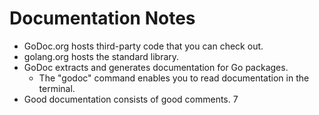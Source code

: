 # Documentation Notes

- GoDoc.org hosts third-party code that you can check out.
- golang.org hosts the standard library.
- GoDoc extracts and generates documentation for Go packages.
  - The "godoc" command enables you to read documentation in the terminal.
- Good documentation consists of good comments.
  7
